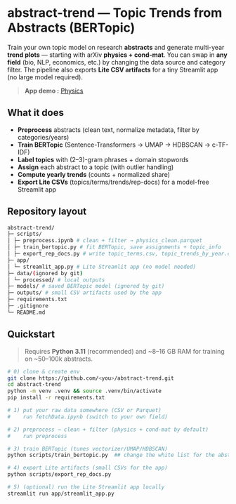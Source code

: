 # abstract-trend — Topic Trends from Abstracts (BERTopic)

Train your own topic model on research **abstracts** and generate multi-year **trend plots** — starting with arXiv **physics + cond-mat**. You can swap in **any field** (bio, NLP, economics, etc.) by changing the data source and category filter. The pipeline also exports **Lite CSV artifacts** for a tiny Streamlit app (no large model required).

> **App demo :** [Physics](https://physicstrend-gyc5hefqjfhjtymkheyvbb.streamlit.app/)



## What it does

- **Preprocess** abstracts (clean text, normalize metadata, filter by categories/years)
- **Train BERTopic** (Sentence-Transformers → UMAP → HDBSCAN → c-TF-IDF)
- **Label topics** with (2–3)-gram phrases + domain stopwords
- **Assign** each abstract to a topic (with outlier handling)
- **Compute yearly trends** (counts + normalized share)
- **Export Lite CSVs** (topics/terms/trends/rep-docs) for a model-free Streamlit app


## Repository layout
```bash
abstract-trend/
├─ scripts/
│ ├─ preprocess.ipynb # clean + filter → physics_clean.parquet
│ ├─ train_bertopic.py # fit BERTopic, save assignments + topic_info
│ ├─ export_rep_docs.py # write topic_terms.csv, topic_trends_by_year.csv topic_rep_docs.csv
├─ app/
│ └─ streamlit_app.py # Lite Streamlit app (no model needed)
├─ data/(ignored by git)
│ └─ processed/ # local outputs
├─ models/ # saved BERTopic model (ignored by git)
├─ outputs/ # small CSV artifacts used by the app
├─ requirements.txt
├─ .gitignore
└─ README.md
```

## Quickstart

> Requires **Python 3.11** (recommended) and ~8–16 GB RAM for training on ~50–100k abstracts.

```bash
# 0) clone & create env
git clone https://github.com/<you>/abstract-trend.git
cd abstract-trend
python -m venv .venv && source .venv/bin/activate
pip install -r requirements.txt

# 1) put your raw data somewhere (CSV or Parquet)
#    run fetchData.ipynb (switch to your own field)

# 2) preprocess → clean + filter (physics + cond-mat by default)
#    run preprocess

# 3) train BERTopic (tunes vectorizer/UMAP/HDBSCAN)
python scripts/train_bertopic.py  ## change the white list for the abstracts

# 4) export Lite artifacts (small CSVs for the app)
python scripts/export_rep_docs.py

# 5) (optional) run the Lite Streamlit app locally
streamlit run app/streamlit_app.py
